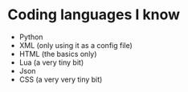 # Coding languages I know
- Python
- XML (only using it as a config file)
- HTML (the basics only)
- Lua (a very tiny bit)
- Json
- CSS (a very very tiny bit)
